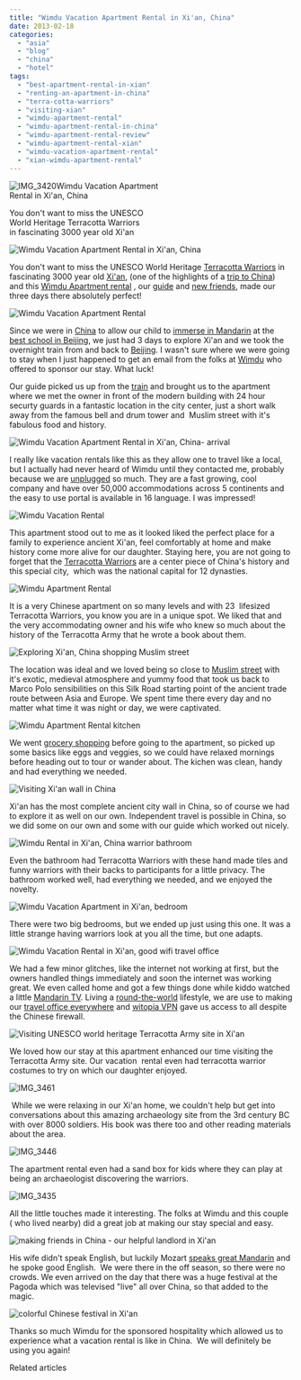 ```yaml
---
title: "Wimdu Vacation Apartment Rental in Xi'an, China"
date: 2013-02-18
categories: 
  - "asia"
  - "blog"
  - "china"
  - "hotel"
tags: 
  - "best-apartment-rental-in-xian"
  - "renting-an-apartment-in-china"
  - "terra-cotta-warriors"
  - "visiting-xian"
  - "wimdu-apartment-rental"
  - "wimdu-apartment-rental-in-china"
  - "wimdu-apartment-rental-review"
  - "wimdu-apartment-rental-xian"
  - "wimdu-vacation-apartment-rental"
  - "xian-wimdu-apartment-rental"
---
```


![IMG_3420](https://pub-ac94b3f306b24c0dba4238943c97f2e1.r2.dev/6a00e5502a95078833017ee880b098970d.jpg)Wimdu Vacation Apartment  
Rental in Xi'an, China  
  
You don't want to miss the UNESCO  
World Heritage Terracotta Warriors  
in fascinating 3000 year old Xi'an

<!--more-->  
![Wimdu Vacation Apartment Rental in Xi'an, China](https://pub-ac94b3f306b24c0dba4238943c97f2e1.r2.dev/6a00e5502a95078833017c36ddcbe8970b.jpg)  
  
You don't want to miss the UNESCO World Heritage [Terracotta Warriors](https://pub-ac94b3f306b24c0dba4238943c97f2e1.r2.dev/2012/12/terracotta-army.html "terracotta warriors") in fascinating 3000 year old [Xi'an](https://pub-ac94b3f306b24c0dba4238943c97f2e1.r2.dev/2013/02/china-travel-20-interviews-soultravelers3-part-1.html "china travel xi'an and golden triangle"), (one of the highlights of a [trip to China](https://pub-ac94b3f306b24c0dba4238943c97f2e1.r2.dev/2012/11/china-travel-in-the-autumn.html "trip to China highlights"))  and this [Wimdu Apartment rental](http://www.wimdu.com/offers/AL4OARRT?path=xian&price_filter[max]=7&price_filter[min]=0&seo_path=%2Fxian "wiimdu apartment rental") , our [guide](http://www.chinatravel20.com/2012/06/04/my-xian-partner-is-ready-for-your-china-travel-2-0-tours/ "best guide for Xi'an, China") and [new friends](https://pub-ac94b3f306b24c0dba4238943c97f2e1.r2.dev/2012/12/making-friends-in-china-.html "making friends in China"), made our three days there absolutely perfect!  
  
![Wimdu Vacation Apartment Rental ](https://pub-ac94b3f306b24c0dba4238943c97f2e1.r2.dev/6a00e5502a95078833017c36de9ccc970b.jpg)  
  
Since we were in [China](https://pub-ac94b3f306b24c0dba4238943c97f2e1.r2.dev/2012/11/babies-in-beijing-china-travel-joy.html "travel to China") to allow our child to [immerse in Mandarin](https://pub-ac94b3f306b24c0dba4238943c97f2e1.r2.dev/2012/11/mandarin-immersion-in-china.html "immerse in mandarin in Beijing") at the [best school in Beijing](https://pub-ac94b3f306b24c0dba4238943c97f2e1.r2.dev/2013/01/learning-mandarin-in-beijing-china-best-school.html "learning Mandarin Beijing school"), we just had 3 days to explore Xi'an and we took the overnight train from and back to [Beijing](https://pub-ac94b3f306b24c0dba4238943c97f2e1.r2.dev/2013/01/best-things-to-do-in-beijing-china-.html "beijing - best things to do"). I wasn't sure where we were going to stay when I just happened to get an email from the folks at [Wimdu](http://www.wimdu.co.uk/ "wimdu apartment rentals") who offered to sponsor our stay. What luck!  
  
Our guide picked us up from the [train](https://pub-ac94b3f306b24c0dba4238943c97f2e1.r2.dev/2012/12/taking-the-fast-train-in-china.html "train china") and brought us to the apartment where we met the owner in front of the modern building with 24 hour securty guards in a fantastic location in the city center, just a short walk away from the famous bell and drum tower and  Muslim street with it's fabulous food and history.  
  
![Wimdu Vacation Apartment Rental in Xi'an, China- arrival](https://pub-ac94b3f306b24c0dba4238943c97f2e1.r2.dev/6a00e5502a95078833017ee881bb32970d.jpg)  
  
I really like vacation rentals like this as they allow one to travel like a local, but I actually had never heard of Wimdu until they contacted me, probably because we are [unplugged](https://pub-ac94b3f306b24c0dba4238943c97f2e1.r2.dev/2012/06/unplugged-todays-best-luxury-.html "unplugged - best luxury travel ") so much. They are a fast growing, cool company and have over 50,000 accommodations across 5 continents and the easy to use portal is available in 16 language. I was impressed!  
  
![Wimdu Vacation  Rental ](https://pub-ac94b3f306b24c0dba4238943c97f2e1.r2.dev/6a00e5502a95078833017c36de9e70970b.jpg)  
  
This apartment stood out to me as it looked liked the perfect place for a family to experience ancient Xi'an, feel comfortably at home and make history come more alive for our daughter. Staying here, you are not going to forget that the [Terracotta Warriors](http://en.wikipedia.org/wiki/Terracotta_Army "terracotta warriors") are a center piece of China's history and this special city,  which was the national capital for 12 dynasties.  
  
![Wimdu  Apartment Rental ](https://pub-ac94b3f306b24c0dba4238943c97f2e1.r2.dev/6a00e5502a95078833017d410de18e970c.jpg)  
  
It is a very Chinese apartment on so many levels and with 23  lifesized Terracotta Warriors, you know you are in a unique spot. We liked that and the very accommodating owner and his wife who knew so much about the history of the Terracotta Army that he wrote a book about them.  
  
![Exploring Xi'an, China shopping Muslim street](https://pub-ac94b3f306b24c0dba4238943c97f2e1.r2.dev/6a00e5502a95078833017ee881c390970d.jpg)  
  
The location was ideal and we loved being so close to [Muslim street](https://pub-ac94b3f306b24c0dba4238943c97f2e1.r2.dev/2012/12/china-travel-shopping-and-markets-rtw.html "muslim street Xi'an") with it's exotic, medieval atmosphere and yummy food that took us back to Marco Polo sensibilities on this Silk Road starting point of the ancient trade route between Asia and Europe. We spent time there every day and no matter what time it was night or day, we were captivated.  
  
![Wimdu  Apartment Rental kitchen](https://pub-ac94b3f306b24c0dba4238943c97f2e1.r2.dev/6a00e5502a95078833017c36dea039970b.jpg)  
  
We went [grocery shopping](https://pub-ac94b3f306b24c0dba4238943c97f2e1.r2.dev/2012/12/grocery-shopping-in-china.html "grocery shopping in China") before going to the apartment, so picked up some basics like eggs and veggies, so we could have relaxed mornings before heading out to tour or wander about. The kichen was clean, handy and had everything we needed.  
  
![Visiting Xi'an wall in China](https://pub-ac94b3f306b24c0dba4238943c97f2e1.r2.dev/6a00e5502a95078833017c36dea11b970b.jpg)  
  
Xi'an has the most complete ancient city wall in China, so of course we had to explore it as well on our own. Independent travel is possible in China, so we did some on our own and some with our guide which worked out nicely.  
  
![Wimdu Rental in Xi'an, China warrior bathroom](https://pub-ac94b3f306b24c0dba4238943c97f2e1.r2.dev/6a00e5502a95078833017ee881ca8f970d.jpg)  
  
Even the bathroom had Terracotta Warriors with these hand made tiles and funny warriors with their backs to participants for a little privacy. The bathroom worked well, had everything we needed, and we enjoyed the novelty.  
  
![Wimdu Vacation Apartment  in Xi'an, bedroom](https://pub-ac94b3f306b24c0dba4238943c97f2e1.r2.dev/6a00e5502a95078833017ee881cbce970d.jpg)  
  
There were two big bedrooms, but we ended up just using this one. It was a little strange having warriors look at you all the time, but one adapts.  
  
![Wimdu Vacation  Rental in Xi'an,  good wifi travel office](https://pub-ac94b3f306b24c0dba4238943c97f2e1.r2.dev/6a00e5502a95078833017ee881cc66970d.jpg)  
  
We had a few minor glitches, like the internet not working at first, but the owners handled things immediately and soon the internet was working great. We even called home and got a few things done while kiddo watched a little [Mandarin TV](https://pub-ac94b3f306b24c0dba4238943c97f2e1.r2.dev/2012/11/learning-mandarin-in-china-kids-tv-.html "mandarin TV learning Chinese"). Living a [round-the-world](https://pub-ac94b3f306b24c0dba4238943c97f2e1.r2.dev/2012/12/around-the-world-family-travel.html "round the world family travel") lifestyle, we are use to making our [travel office everywhere](https://pub-ac94b3f306b24c0dba4238943c97f2e1.r2.dev/2008/10/the-traveling-o.html "travel office everywhere") and [witopia VPN](https://pub-ac94b3f306b24c0dba4238943c97f2e1.r2.dev/2012/05/-secure-public-wifi-data-protection-and-travel-best-vpn-witopia-review.html "witopia vpn") gave us access to all despite the Chinese firewall.  
  
![Visiting UNESCO world heritage Terracotta Army site in Xi'an](https://pub-ac94b3f306b24c0dba4238943c97f2e1.r2.dev/6a00e5502a95078833017ee881ceda970d.jpg)  
  
We loved how our stay at this apartment enhanced our time visiting the Terracotta Army site. Our vacation  rental even had terracotta warrior costumes to try on which our daughter enjoyed.  
  
![IMG_3461](https://pub-ac94b3f306b24c0dba4238943c97f2e1.r2.dev/6a00e5502a95078833017d410dedb9970c.jpg)

 While we were relaxing in our Xi'an home, we couldn't help but get into conversations about this amazing archaeology site from the 3rd century BC with over 8000 soldiers. His book was there too and other reading materials about the area.

![IMG_3446](https://pub-ac94b3f306b24c0dba4238943c97f2e1.r2.dev/6a00e5502a95078833017ee881cddc970d.jpg)  
  
The apartment rental even had a sand box for kids where they can play at being an archaeologist discovering the warriors.  
  
![IMG_3435](https://pub-ac94b3f306b24c0dba4238943c97f2e1.r2.dev/6a00e5502a95078833017d410defb7970c.jpg)  
  
All the little touches made it interesting. The folks at Wimdu and this couple ( who lived nearby) did a great job at making our stay special and easy.  
  
![making friends in China - our helpful landlord in Xi'an](https://pub-ac94b3f306b24c0dba4238943c97f2e1.r2.dev/6a00e5502a95078833017c36deac98970b.jpg)  
  
His wife didn't speak English, but luckily Mozart [speaks great Mandarin](https://pub-ac94b3f306b24c0dba4238943c97f2e1.r2.dev/2012/06/why-learn-mandarin-in-tropical-asia-penang.html "speaks great Mandarin") and he spoke good English.  We were there in the off season, so there were no crowds. We even arrived on the day that there was a huge festival at the Pagoda which was televised "live" all over China, so that added to the magic.  
  
![colorful Chinese festival in Xi'an ](https://pub-ac94b3f306b24c0dba4238943c97f2e1.r2.dev/6a00e5502a95078833017c36dead2c970b.jpg)  
  
Thanks so much Wimdu for the sponsored hospitality which allowed us to experience what a vacation rental is like in China.  We will definitely be using you again!   
  

Related articles

